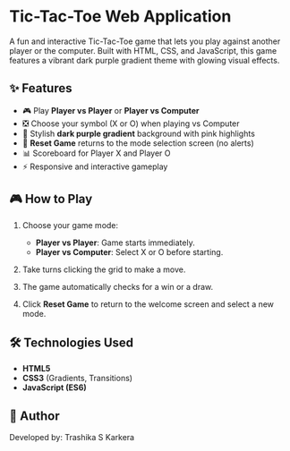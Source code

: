 # Tic-Tac-Toe Web Application

A fun and interactive Tic-Tac-Toe game that lets you play against another player or the computer. Built with HTML, CSS, and JavaScript, this game features a vibrant dark purple gradient theme with glowing visual effects.

## ✨ Features

- 🎮 Play **Player vs Player** or **Player vs Computer**
- ❎ Choose your symbol (X or O) when playing vs Computer
- 🎨 Stylish **dark purple gradient** background with pink highlights
- 🔁 **Reset Game** returns to the mode selection screen (no alerts)
- 📊 Scoreboard for Player X and Player O
- ⚡ Responsive and interactive gameplay

## 🎮 How to Play

1. Choose your game mode:
   - **Player vs Player**: Game starts immediately.
   - **Player vs Computer**: Select X or O before starting.

2. Take turns clicking the grid to make a move.

3. The game automatically checks for a win or a draw.

4. Click **Reset Game** to return to the welcome screen and select a new mode.

## 🛠️ Technologies Used

- **HTML5**
- **CSS3** (Gradients, Transitions)
- **JavaScript (ES6)**

## 👤 Author

Developed by: Trashika S Karkera
